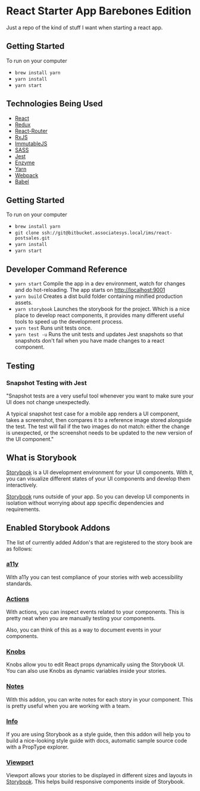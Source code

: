# React Starter App Barebones Edition
Just a repo of the kind of stuff I want when starting a react app.

## Getting Started
To run on your computer

* `brew install yarn`
* `yarn install`
* `yarn start`

## Technologies Being Used
*  [React](https://reactjs.org/)
*  [Redux](https://redux.js.org/)
*  [React-Router](https://reacttraining.com/react-router/)
*  [RxJS](https://rxjs-dev.firebaseapp.com/)
*  [ImmutableJS](http://facebook.github.io/immutable-js/)
*  [SASS](https://sass-lang.com/)
*  [Jest](https://jestjs.io/)
*  [Enzyme](http://airbnb.io/enzyme/)
*  [Yarn](https://yarnpkg.com/en/)
*  [Webpack](https://webpack.js.org/)
*  [Babel](https://babeljs.io/)

## Getting Started
To run on your computer

* `brew install yarn`
* `git clone ssh://git@bitbucket.associatesys.local/ims/react-postsales.git`
* `yarn install`
* `yarn start`


## Developer Command Reference
* `yarn start` Compile the app in a dev environment, watch for changes and do hot-reloading. The app starts on [http://localhost:9001](http://localhost:9001)
* `yarn build` Creates a dist build folder containing minified production assets.
* `yarn storybook` Launches the storybook for the project. Which is a nice place to develop react components, it provides many different useful tools to speed up the development process.
* `yarn test` Runs unit tests once.
* `yarn test -u` Runs the unit tests and updates Jest snapshots so that snapshots don't fail when you have made changes to a react component.

## Testing

### Snapshot Testing with Jest
"Snapshot tests are a very useful tool whenever you want to make sure your UI does not change unexpectedly.

A typical snapshot test case for a mobile app renders a UI component, takes a screenshot, then compares it to a reference image stored alongside the test. The test will fail if the two images do not match: either the change is unexpected, or the screenshot needs to be updated to the new version of the UI component."

## What is Storybook

[Storybook](https://storybook.js.org/basics/introduction/) is a UI development environment for your UI components. With it, you can visualize different states of your UI components and develop them interactively.

[Storybook](https://storybook.js.org/basics/introduction/) runs outside of your app. So you can develop UI components in isolation without worrying about app specific dependencies and requirements.

## Enabled Storybook Addons

The list of currently added Addon's that are registered to the story book are as follows:

### [a11y](https://github.com/storybooks/storybook/tree/master/addons/a11y)

With a11y you can test compliance of your stories with web accessibility standards.

### [Actions](https://github.com/storybooks/storybook/tree/release/3.4/addons/actions)

With actions, you can inspect events related to your components. This is pretty neat when you are manually testing your components.

Also, you can think of this as a way to document events in your components.

### [Knobs](https://github.com/storybooks/storybook/tree/release/3.4/addons/knobs)

Knobs allow you to edit React props dynamically using the Storybook UI.
You can also use Knobs as dynamic variables inside your stories.

### [Notes](https://github.com/storybooks/storybook/tree/release/3.4/addons/notes)

With this addon, you can write notes for each story in your component. This is pretty useful when you are working with a team.

### [Info](https://github.com/storybooks/storybook/tree/release/3.4/addons/info)

If you are using Storybook as a style guide, then this addon will help you to build a nice-looking style guide with docs, automatic sample source code with a PropType explorer.

### [Viewport](https://github.com/storybooks/storybook/tree/release/3.4/addons/viewport)

Viewport allows your stories to be displayed in different sizes and layouts in [Storybook](https://storybook.js.org).  This helps build responsive components inside of Storybook.
